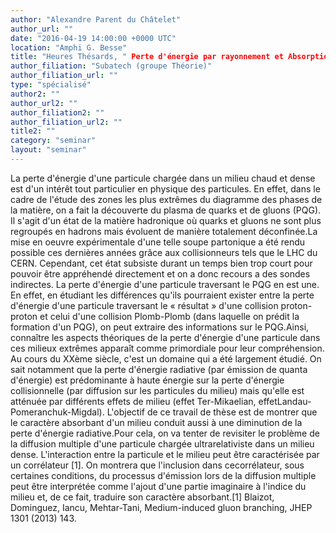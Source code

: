 ```yaml
---
author: "Alexandre Parent du Châtelet"
author_url: ""
date: "2016-04-19 14:00:00 +0000 UTC"
location: "Amphi G. Besse"
title: "Heures Thésards, " Perte d'énergie par rayonnement et Absorption""
author_filiation: "Subatech (groupe Théorie)"
author_filiation_url: ""
type: "spécialisé"
author2: ""
author_url2: ""
author_filiation2: ""
author_filiation_url2: ""
title2: ""
category: "seminar" 
layout: "seminar"
---
```

La perte d'énergie d'une particule chargée dans un milieu chaud et dense est d'un intérêt tout particulier en physique des particules. En effet, dans le cadre de l'étude des zones les plus extrêmes du diagramme des phases de la matière, on a fait la découverte du plasma de quarks et de gluons (PQG). Il s'agit d'un état de la matière hadronique où quarks et gluons ne sont plus regroupés en hadrons mais évoluent de manière totalement déconfinée.La mise en oeuvre expérimentale d'une telle soupe partonique a été rendu possible ces dernières années grâce aux collisionneurs tels que le LHC du CERN. Cependant, cet état subsiste durant un temps bien trop court pour pouvoir être appréhendé directement et on a donc recours a des sondes indirectes. La perte d'énergie d'une particule traversant le PQG en est une. En effet, en étudiant les différences qu'ils pourraient exister entre la perte d'énergie d'une particule traversant le « résultat » d'une collision proton-proton et celui d'une collision Plomb-Plomb (dans laquelle on prédit la formation d'un PQG), on peut extraire des informations sur le PQG.Ainsi, connaître les aspects théoriques de la perte d'énergie d'une particule dans ces milieux extrêmes apparaît comme primordiale pour leur compréhension. Au cours du XXème siècle, c'est un domaine qui a été largement étudié. On sait notamment que la perte d'énergie radiative (par émission de quanta d'énergie) est prédominante à haute énergie sur la perte d'énergie collisionnelle (par diffusion sur les particules du milieu) mais qu'elle est atténuée par différents effets de milieu (effet Ter-Mikaelian, effetLandau-Pomeranchuk-Migdal). L'objectif de ce travail de thèse est de montrer que le caractère absorbant d'un milieu conduit aussi à une diminution de la perte d'énergie radiative.Pour cela, on va tenter de revisiter le problème de la diffusion multiple d'une particule chargée ultrarelativiste dans un milieu dense. L'interaction entre la particule et le milieu peut être caractérisée par un corrélateur [1]. On montrera que l'inclusion dans cecorrélateur, sous certaines conditions, du processus d'émission lors de la diffusion multiple peut être interprétée comme l'ajout d'une partie imaginaire à l'indice du milieu et, de ce fait, traduire son caractère absorbant.[1] Blaizot, Dominguez, Iancu, Mehtar-Tani, Medium-induced gluon branching, JHEP 1301 (2013) 143.
